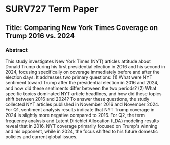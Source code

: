 # SURV727 Term Paper
## Title: Comparing New York Times Coverage on Trump 2016 vs. 2024
### Abstract
This study investigates New York Times (NYT) articles attitude about Donald Trump during his first presidential election in 2016 and his second in 2024, focusing specifically on coverage immediately before and after the election days. It addresses two primary questions: (1) What were NYT sentiment toward Trump after the presidential election in 2016 and 2024, and how did these sentiments differ between the two periods? (2) What specific topics dominated NYT article headlines, and how did these topics shift between 2016 and 2024? To answer these questions, the study collected NYT articles published in November 2016 and November 2024. For Q1, sentiment analysis results indicate that NYT Trump coverage in 2024 is slightly more negative compared to 2016. For Q2, the term frequency analysis and Latent Dirichlet Allocation (LDA) modeling results reveal that in 2016, NYT coverage primarily focused on Trump's winning and his opponent, while in 2024, the focus shifted to his future domestic policies and current global issues.
